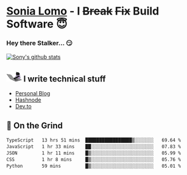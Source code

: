 # [Sonia Lomo](https://sonylomo.github.io/) - I ~~Break~~ ~~Fix~~ Build Software 😇
### Hey there Stalker... 😏 

<a href="https://github.com/sonylomo/github-readme-stats">
  <img align="center" src="https://media.giphy.com/media/lU05nFSW6Y2A/giphy.gif" alt="Sony's github stats" />
</a>

## <img src="assets/devcat.gif" width="40"> I write technical stuff
- [Personal Blog](https://www.sonylomo.dev/blog)
- [Hashnode](https://sonylomo.hashnode.dev/)
- [Dev.to](https://dev.to/sonylomo)

## 🤡 On the Grind
<!--START_SECTION:waka-->

```txt
TypeScript   13 hrs 51 mins  █████████████████▒░░░░░░░   69.64 %
JavaScript   1 hr 33 mins    ██░░░░░░░░░░░░░░░░░░░░░░░   07.83 %
JSON         1 hr 11 mins    █▒░░░░░░░░░░░░░░░░░░░░░░░   05.99 %
CSS          1 hr 8 mins     █▒░░░░░░░░░░░░░░░░░░░░░░░   05.76 %
Python       59 mins         █▒░░░░░░░░░░░░░░░░░░░░░░░   05.01 %
```

<!--END_SECTION:waka-->
